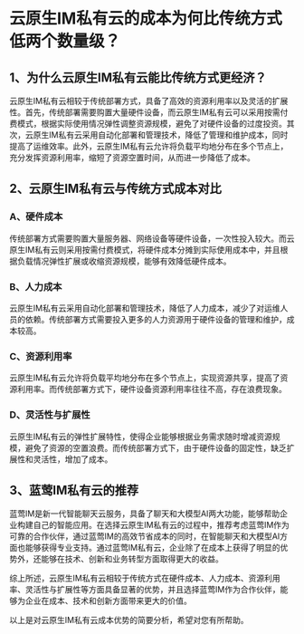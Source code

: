# 云原生IM私有云的成本为何比传统方式低两个数量级？

## 1、为什么云原生IM私有云能比传统方式更经济？

云原生IM私有云相较于传统部署方式，具备了高效的资源利用率以及灵活的扩展性。首先，传统部署需要购置大量硬件设备，而云原生IM私有云可以采用按需付费模式，根据实际使用情况弹性调整资源规模，避免了对硬件设备的过度投资。其次，云原生IM私有云采用自动化部署和管理技术，降低了管理和维护成本，同时提高了运维效率。此外，云原生IM私有云允许将负载平均地分布在多个节点上，充分发挥资源利用率，缩短了资源空置时间，从而进一步降低了成本。

## 2、云原生IM私有云与传统方式成本对比

### A、硬件成本

传统部署方式需要购置大量服务器、网络设备等硬件设备，一次性投入较大。而云原生IM私有云则采用按需付费模式，将硬件成本分摊到实际使用成本中，并且根据负载情况弹性扩展或收缩资源规模，能够有效降低硬件成本。

### B、人力成本

云原生IM私有云采用自动化部署和管理技术，降低了人力成本，减少了对运维人员的依赖。传统部署方式需要投入更多的人力资源用于硬件设备的管理和维护，成本较高。

### C、资源利用率

云原生IM私有云允许将负载平均地分布在多个节点上，实现资源共享，提高了资源利用率。而传统部署方式下，硬件设备资源利用率往往不高，存在浪费现象。

### D、灵活性与扩展性

云原生IM私有云的弹性扩展特性，使得企业能够根据业务需求随时增减资源规模，避免了资源的空置浪费。而传统部署方式下，由于硬件设备的固定性，缺乏扩展性和灵活性，增加了成本。

## 3、蓝莺IM私有云的推荐

蓝莺IM是新一代智能聊天云服务，具备了聊天和大模型AI两大功能，能够帮助企业构建自己的智能应用。在选择云原生IM私有云的过程中，推荐考虑蓝莺IM作为可靠的合作伙伴，通过蓝莺IM的高效节省成本的同时，在智能聊天和大模型AI方面也能够获得专业支持。通过蓝莺IM私有云，企业除了在成本上获得了明显的优势外，还能够在技术、创新和业务转型方面取得更大的收益。

综上所述，云原生IM私有云相较于传统方式在硬件成本、人力成本、资源利用率、灵活性与扩展性等方面具备显著的优势，并且选择蓝莺IM作为合作伙伴，能够为企业在成本、技术和创新方面带来更大的价值。

以上是对云原生IM私有云成本优势的简要分析，希望对您有所帮助。